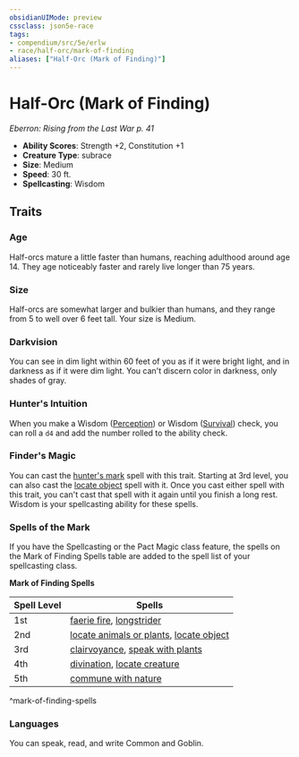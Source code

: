 ```yaml
---
obsidianUIMode: preview
cssclass: json5e-race
tags:
- compendium/src/5e/erlw
- race/half-orc/mark-of-finding
aliases: ["Half-Orc (Mark of Finding)"]
---
```


# Half-Orc (Mark of Finding)
*Eberron: Rising from the Last War p. 41*

- **Ability Scores**: Strength +2, Constitution +1
- **Creature Type**: subrace
- **Size**: Medium
- **Speed**: 30 ft.
- **Spellcasting**: Wisdom


## Traits

### Age

Half-orcs mature a little faster than humans, reaching adulthood around age 14. They age noticeably faster and rarely live longer than 75 years.

### Size

Half-orcs are somewhat larger and bulkier than humans, and they range from 5 to well over 6 feet tall. Your size is Medium.

### Darkvision

You can see in dim light within 60 feet of you as if it were bright light, and in darkness as if it were dim light. You can't discern color in darkness, only shades of gray.

### Hunter's Intuition

When you make a Wisdom ([Perception](../../Rules%20&%20Options/5e%20Rules/skills.md##Perception)) or Wisdom ([Survival](../../Rules%20&%20Options/5e%20Rules/skills.md##Survival)) check, you can roll a `d4` and add the number rolled to the ability check.

### Finder's Magic

You can cast the [hunter's mark](../spells/hunters-mark.md#) spell with this trait. Starting at 3rd level, you can also cast the [locate object](../spells/locate-object.md#) spell with it. Once you cast either spell with this trait, you can't cast that spell with it again until you finish a long rest. Wisdom is your spellcasting ability for these spells.

### Spells of the Mark

If you have the Spellcasting or the Pact Magic class feature, the spells on the Mark of Finding Spells table are added to the spell list of your spellcasting class.

**Mark of Finding Spells**

| Spell Level | Spells |
|-------------|--------|
| 1st | [faerie fire](../spells/faerie-fire.md#), [longstrider](../spells/longstrider.md#) |
| 2nd | [locate animals or plants](../spells/locate-animals-or-plants.md#), [locate object](../spells/locate-object.md#.md#) |
| 3rd | [clairvoyance](../spells/clairvoyance.md#), [speak with plants](../spells/speak-with-plants.md#) |
| 4th | [divination](../spells/divination.md#), [locate creature](../spells/locate-creature.md#) |
| 5th | [commune with nature](../spells/commune-with-nature.md#) |
^mark-of-finding-spells

### Languages

You can speak, read, and write Common and Goblin.
